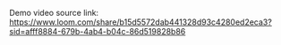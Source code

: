 Demo video source link:
    https://www.loom.com/share/b15d5572dab441328d93c4280ed2eca3?sid=afff8884-679b-4ab4-b04c-86d519828b86
